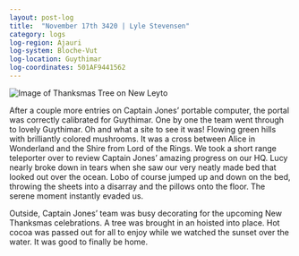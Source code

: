 ```yaml
---
layout: post-log
title:  "November 17th 3420 | Lyle Stevensen"
category: logs
log-region: Ajauri
log-system: Bloche-Vut
log-location: Guythimar
log-coordinates: 501AF9441562
---
```


![Image of Thanksmas Tree on New Leyto](images/stevensen_3420-11-17_001.png)

<p>After a couple more entries on Captain Jones’ portable computer, the portal was correctly calibrated for Guythimar. One by one the team went through to lovely Guythimar. Oh and what a site to see it was! Flowing green hills with brilliantly colored mushrooms. It was a cross between Alice in Wonderland and the Shire from Lord of the Rings. We took a short range teleporter over to review Captain Jones’ amazing progress on our HQ. Lucy nearly broke down in tears when she saw our very neatly made bed that looked out over the ocean. Lobo of course jumped up and down on the bed, throwing the sheets into a disarray and the pillows onto the floor. The serene moment instantly evaded us.</p>

<p>Outside, Captain Jones’ team was busy decorating for the upcoming New Thanksmas celebrations. A tree was brought in an hoisted into place. Hot cocoa was passed out for all to enjoy while we watched the sunset over the water. It was good to finally be home.</p>

<!--more-->
